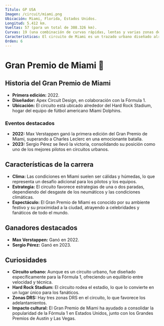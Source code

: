 ```yaml
---
Titulo: GP USA
Imagen: /circuit/miami.png
Ubicación: Miami, Florida, Estados Unidos.
Longitud: 5.412 km.
Vueltas: 57 (para un total de 308.326 km).
Curvas: 19 (una combinación de curvas rápidas, lentas y varias zonas de adelantamiento).
Características: El circuito de Miami es un trazado urbano diseñado alrededor del Hard Rock Stadium. Combina rectas largas con curvas técnicas, ofreciendo un desafío único para los pilotos y equipos.
Orden: 6
---
```


# Gran Premio de Miami 🏁

## Historia del Gran Premio de Miami
- **Primera edición:** 2022.
- **Diseñador:** Apex Circuit Design, en colaboración con la Fórmula 1.
- **Ubicación:** El circuito está ubicado alrededor del Hard Rock Stadium, hogar del equipo de fútbol americano Miami Dolphins.

### Eventos destacados
- **2022:** Max Verstappen ganó la primera edición del Gran Premio de Miami, superando a Charles Leclerc en una emocionante batalla.
- **2023:** Sergio Pérez se llevó la victoria, consolidando su posición como uno de los mejores pilotos en circuitos urbanos.

## Características de la carrera
- **Clima:** Las condiciones en Miami suelen ser cálidas y húmedas, lo que representa un desafío adicional para los pilotos y los equipos.
- **Estrategia:** El circuito favorece estrategias de una o dos paradas, dependiendo del desgaste de los neumáticos y las condiciones climáticas.
- **Espectáculo:** El Gran Premio de Miami es conocido por su ambiente festivo y su proximidad a la ciudad, atrayendo a celebridades y fanáticos de todo el mundo.

## Ganadores destacados
- **Max Verstappen:** Ganó en 2022.
- **Sergio Pérez:** Ganó en 2023.

## Curiosidades
- **Circuito urbano:** Aunque es un circuito urbano, fue diseñado específicamente para la Fórmula 1, ofreciendo un equilibrio entre velocidad y técnica.
- **Hard Rock Stadium:** El circuito rodea el estadio, lo que lo convierte en un lugar único para los fanáticos.
- **Zonas DRS:** Hay tres zonas DRS en el circuito, lo que favorece los adelantamientos.
- **Impacto cultural:** El Gran Premio de Miami ha ayudado a consolidar la popularidad de la Fórmula 1 en Estados Unidos, junto con los Grandes Premios de Austin y Las Vegas.